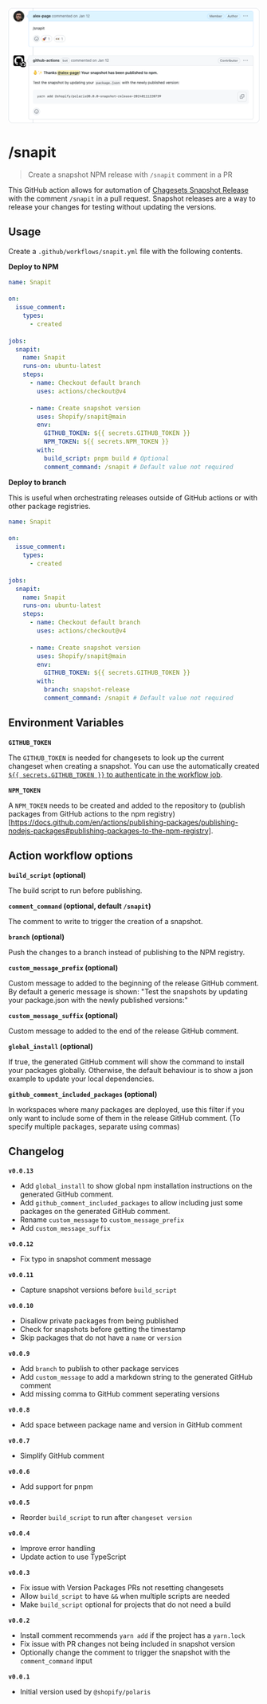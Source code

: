 <p align="center">
  <img src="https://github.com/Shopify/snapit/blob/main/example.png" alt="A screenshot of the snapit command being ran" width="688px">
</p>

# /snapit

> Create a snapshot NPM release with `/snapit` comment in a PR

This GitHub action allows for automation of [Chagesets Snapshot Release](https://github.com/changesets/changesets/blob/main/docs/snapshot-releases.md) with the comment `/snapit` in a pull request. Snapshot releases are a way to release your changes for testing without updating the versions.

## Usage

Create a `.github/workflows/snapit.yml` file with the following contents.

**Deploy to NPM**

```yml
name: Snapit

on:
  issue_comment:
    types:
      - created

jobs:
  snapit:
    name: Snapit
    runs-on: ubuntu-latest
    steps:
      - name: Checkout default branch
        uses: actions/checkout@v4

      - name: Create snapshot version
        uses: Shopify/snapit@main
        env:
          GITHUB_TOKEN: ${{ secrets.GITHUB_TOKEN }}
          NPM_TOKEN: ${{ secrets.NPM_TOKEN }}
        with:
          build_script: pnpm build # Optional
          comment_command: /snapit # Default value not required
```

**Deploy to branch**

This is useful when orchestrating releases outside of GitHub actions or with other package registries.

```yml
name: Snapit

on:
  issue_comment:
    types:
      - created

jobs:
  snapit:
    name: Snapit
    runs-on: ubuntu-latest
    steps:
      - name: Checkout default branch
        uses: actions/checkout@v4

      - name: Create snapshot version
        uses: Shopify/snapit@main
        env:
          GITHUB_TOKEN: ${{ secrets.GITHUB_TOKEN }}
        with:
          branch: snapshot-release
          comment_command: /snapit # Default value not required
```

## Environment Variables

**`GITHUB_TOKEN`**

The `GITHUB_TOKEN` is needed for changesets to look up the current changeset when creating a snapshot. You can use the automatically created [`${{ secrets.GITHUB_TOKEN }}` to authenticate in the workflow job](https://docs.github.com/en/actions/security-guides/automatic-token-authentication#about-the-github_token-secret).

**`NPM_TOKEN`**

A `NPM_TOKEN` needs to be created and added to the repository to (publish packages from GitHub actions to the npm registry)[https://docs.github.com/en/actions/publishing-packages/publishing-nodejs-packages#publishing-packages-to-the-npm-registry].

## Action workflow options

**`build_script` (optional)**

The build script to run before publishing.

**`comment_command` (optional, default `/snapit`)**

The comment to write to trigger the creation of a snapshot.

**`branch` (optional)**

Push the changes to a branch instead of publishing to the NPM registry.

**`custom_message_prefix` (optional)**

Custom message to added to the beginning of the release GitHub comment.
By default a generic message is shown: "Test the snapshots by updating your package.json with the newly published versions:"

**`custom_message_suffix` (optional)**

Custom message to added to the end of the release GitHub comment.

**`global_install` (optional)**

If true, the generated GitHub comment will show the command to install your packages globally.
Otherwise, the default behaviour is to show a json example to update your local dependencies.

**`github_comment_included_packages` (optional)**

In workspaces where many packages are deployed, use this filter if you only want to include some of them in the release GitHub comment.
(To specify multiple packages, separate using commas)

## Changelog

**`v0.0.13`**

- Add `global_install` to show global npm installation instructions on the generated GitHub comment.
- Add `github_comment_included_packages` to allow including just some packages on the generated GitHub comment.
- Rename `custom_message` to `custom_message_prefix`
- Add `custom_message_suffix`

**`v0.0.12`**

- Fix typo in snapshot comment message

**`v0.0.11`**

- Capture snapshot versions before `build_script`

**`v0.0.10`**

- Disallow private packages from being published
- Check for snapshots before getting the timestamp
- Skip packages that do not have a `name` or `version`

**`v0.0.9`**

- Add `branch` to publish to other package services
- Add `custom_message` to add a markdown string to the generated GitHub comment
- Add missing comma to GitHub comment seperating versions

**`v0.0.8`**

- Add space between package name and version in GitHub comment

**`v0.0.7`**

- Simplify GitHub comment

**`v0.0.6`**

- Add support for pnpm

**`v0.0.5`**

- Reorder `build_script` to run after `changeset version`

**`v0.0.4`**

- Improve error handling
- Update action to use TypeScript

**`v0.0.3`**

- Fix issue with Version Packages PRs not resetting changesets
- Allow `build_script` to have `&&` when multiple scripts are needed
- Make `build_script` optional for projects that do not need a build

**`v0.0.2`**

- Install comment recommends `yarn add` if the project has a `yarn.lock`
- Fix issue with PR changes not being included in snapshot version
- Optionally change the comment to trigger the snapshot with the `comment_command` input

**`v0.0.1`**

- Initial version used by `@shopify/polaris`
